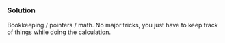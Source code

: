 ### Solution

 Bookkeeping / pointers / math.  No major tricks, you just have to keep track of things while doing the calculation.
